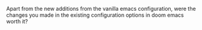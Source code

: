 Apart from the new additions from the vanilla emacs configuration, were the changes you made in the existing configuration options in doom emacs worth it?
